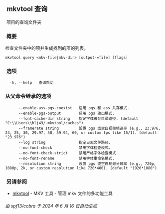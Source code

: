  mkvtool 查询
-----------

 项目的查询文件夹

###  概要

检查文件夹中的项并生成找到的项的列表。

    mkvtool query <mkv-file|mkv-dir> [output-=file] [flags]


###  选项

      -h, --help   查询帮助


### 从父命令继承的选项

          --enable-ass-pgs-coexist   启用 pgs 和 ass 共存模式.
          --enable-pgs-output        启用 pgs 输出模式.
          --font-cache-dir string    指定字体缓存目录路径. (default "C:\\Users\\hlj49/.mkvtool/caches")
          --framerate string         设置 pgs 或空白视频帧速率 (e.g., 23.976, 24, 25, 30, 29.97, 50, 59.94, 60, or custom fps like 15/1). (default "23.976")
          --log string               指定日志文件路径.
          --no-font-check            禁用字体检查模式.
          --no-font-check-strict     禁用严格字体检查模式.
          --no-font-rename           禁用字体重命名模式.
          --resolution string        设置 pgs 或空白视频分辨率 (e.g., 720p, 1080p, 2k, or custom resolution like 720*480). (default "1920*1080")


###  另请参阅

*   [mkvtool](mkvtool.md) - MKV 工具 - 管理 mkv 文件的多功能工具

###### 由 spf13/cobra 于 2024 年 6 月 16 日自动生成


